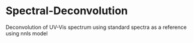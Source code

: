 # Spectral-Deconvolution
Deconvolution of UV-Vis spectrum using standard spectra as a reference using nnls model
